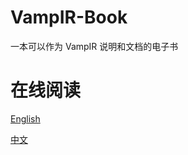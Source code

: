 # VampIR-Book
一本可以作为 VampIR 说明和文档的电子书

# 在线阅读

[English](https://anoma.github.io/VampIR-Book/)

[中文](https://www.he1pa.com/VampIR-Book-zh/)